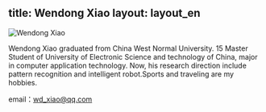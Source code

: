 title: Wendong Xiao
layout: layout_en
---
![Wendong Xiao](http://7xohr3.com1.z0.glb.clouddn.com/肖文栋.jpg)

Wendong Xiao graduated from China West Normal University. 15 Master Student of University of Electronic Science and technology of China, major in computer application technology.
Now, his research direction include pattern recognition and intelligent robot.Sports and traveling are my hobbies.

email：<wd_xiao@qq.com>

